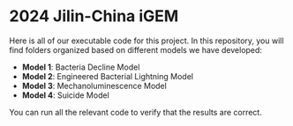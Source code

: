 # 2024 Jilin-China iGEM  

Here is all of our executable code for this project. In this repository, you will find folders organized based on different models we have developed:  

- **Model 1**: Bacteria Decline Model  
- **Model 2**: Engineered Bacterial Lightning Model  
- **Model 3**: Mechanoluminescence Model  
- **Model 4**: Suicide Model  

You can run all the relevant code to verify that the results are correct.
